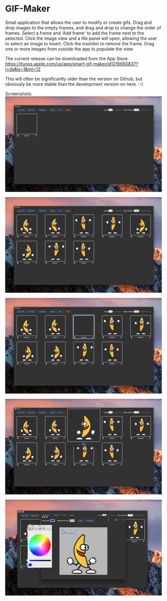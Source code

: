 # GIF-Maker
Small application that allows the user to modify or create gifs. Drag and drop images to the empty frames, and drag and drop to change the order of frames.
Select a frame and 'Add frame' to add the frame next to the selected. Click the image view and a file panel will open, allowing the user to select an image to insert. Click the trashbin to remove the frame. Drag one or more images from outside the app to populate the view.

The current release can be downloaded from the App Store: https://itunes.apple.com/us/app/smart-gif-maker/id1216650837?l=da&ls=1&mt=12

This will often be significantly older than the version on Github, but obviously be more stable than the development version on here. :-)

Screenshots:
![New window](Misc/Screenshots/ss1.png)

![Loaded gif](Misc/Screenshots/ss2.png)

![New frame added to gif](Misc/Screenshots/ss3.png)

![Preview of gif being shown](Misc/Screenshots/ss4.png)

![Editing a frame](Misc/Screenshots/ss5.png)
